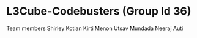 # L3Cube-Codebusters (Group Id 36)
Team members 
Shirley Kotian
Kirti Menon
Utsav Mundada
Neeraj Auti


